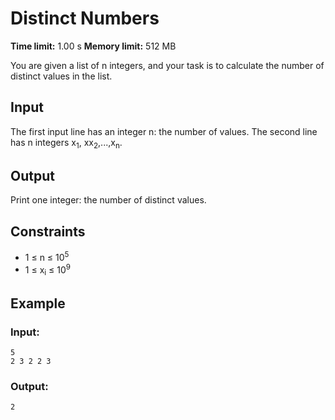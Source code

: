 # Distinct Numbers
**Time limit:** 1.00 s **Memory limit:** 512 MB

You are given a list of n integers, and your task is to calculate the number of distinct values in the list.

## Input
The first input line has an integer n: the number of values.
The second line has n integers x<sub>1</sub>, xx<sub>2</sub>,...,x<sub>n</sub>.

## Output
Print one integer: the number of distinct values.

## Constraints

- 1 &le; n &le; 10<sup>5</sup>
- 1 &le; x<sub>i</sub> &le; 10<sup>9</sup>


## Example
### Input:
```
5
2 3 2 2 3
```
### Output:
```
2
```  
